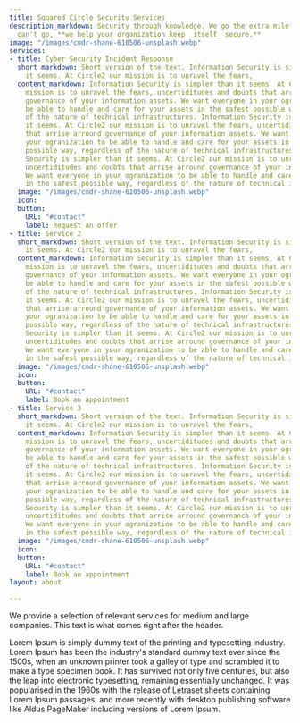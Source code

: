 ```yaml
---
title: Squared Circle Security Services
description_markdown: Security through knowledge. We go the extra mile that your tools
  can't go, **we help your organization keep _itself_ secure.**
image: "/images/cmdr-shane-610506-unsplash.webp"
services:
- title: Cyber Security Incident Response
  short_markdown: Short version of the text. Information Security is simpler than
    it seems. At Circle2 our mission is to unravel the fears,
  content_markdown: Information Security is simpler than it seems. At Circle2 our
    mission is to unravel the fears, uncertiditudes and doubts that arrise arround
    governance of your information assets. We want everyone in your ogranization to
    be able to handle and care for your assets in the safest possible way, regardless
    of the nature of technical infrastructures. Information Security is simpler than
    it seems. At Circle2 our mission is to unravel the fears, uncertiditudes and doubts
    that arrise arround governance of your information assets. We want everyone in
    your ogranization to be able to handle and care for your assets in the safest
    possible way, regardless of the nature of technical infrastructures. Information
    Security is simpler than it seems. At Circle2 our mission is to unravel the fears,
    uncertiditudes and doubts that arrise arround governance of your information assets.
    We want everyone in your ogranization to be able to handle and care for your assets
    in the safest possible way, regardless of the nature of technical infrastructures.
  image: "/images/cmdr-shane-610506-unsplash.webp"
  icon: 
  button:
    URL: "#contact"
    label: Request an offer
- title: Service 2
  short_markdown: Short version of the text. Information Security is simpler than
    it seems. At Circle2 our mission is to unravel the fears,
  content_markdown: Information Security is simpler than it seems. At Circle2 our
    mission is to unravel the fears, uncertiditudes and doubts that arrise arround
    governance of your information assets. We want everyone in your ogranization to
    be able to handle and care for your assets in the safest possible way, regardless
    of the nature of technical infrastructures. Information Security is simpler than
    it seems. At Circle2 our mission is to unravel the fears, uncertiditudes and doubts
    that arrise arround governance of your information assets. We want everyone in
    your ogranization to be able to handle and care for your assets in the safest
    possible way, regardless of the nature of technical infrastructures. Information
    Security is simpler than it seems. At Circle2 our mission is to unravel the fears,
    uncertiditudes and doubts that arrise arround governance of your information assets.
    We want everyone in your ogranization to be able to handle and care for your assets
    in the safest possible way, regardless of the nature of technical infrastructures.
  image: "/images/cmdr-shane-610506-unsplash.webp"
  icon: 
  button:
    URL: "#contact"
    label: Book an appointment
- title: Service 3
  short_markdown: Short version of the text. Information Security is simpler than
    it seems. At Circle2 our mission is to unravel the fears,
  content_markdown: Information Security is simpler than it seems. At Circle2 our
    mission is to unravel the fears, uncertiditudes and doubts that arrise arround
    governance of your information assets. We want everyone in your ogranization to
    be able to handle and care for your assets in the safest possible way, regardless
    of the nature of technical infrastructures. Information Security is simpler than
    it seems. At Circle2 our mission is to unravel the fears, uncertiditudes and doubts
    that arrise arround governance of your information assets. We want everyone in
    your ogranization to be able to handle and care for your assets in the safest
    possible way, regardless of the nature of technical infrastructures. Information
    Security is simpler than it seems. At Circle2 our mission is to unravel the fears,
    uncertiditudes and doubts that arrise arround governance of your information assets.
    We want everyone in your ogranization to be able to handle and care for your assets
    in the safest possible way, regardless of the nature of technical infrastructures.
  image: "/images/cmdr-shane-610506-unsplash.webp"
  icon: 
  button:
    URL: "#contact"
    label: Book an appointment
layout: about

---
```

We provide a selection of relevant services for medium and large companies. This text is what comes right after the header.

Lorem Ipsum is simply dummy text of the printing and typesetting industry. Lorem Ipsum has been the industry's standard dummy text ever since the 1500s, when an unknown printer took a galley of type and scrambled it to make a type specimen book. It has survived not only five centuries, but also the leap into electronic typesetting, remaining essentially unchanged. It was popularised in the 1960s with the release of Letraset sheets containing Lorem Ipsum passages, and more recently with desktop publishing software like Aldus PageMaker including versions of Lorem Ipsum.